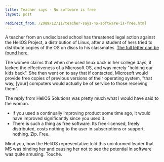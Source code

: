 ```yaml
---
title: Teacher says - No software is free
layout: post

redirect_from: /2009/12/11/teacher-says-no-software-is-free.html
---
```



A teacher from an undisclosed school has threatened legal action against the HeliOS Project, a distribution of Linux, after a student of hers tried to distribute copies of the OS on discs to his classmates. [The full letter can be found here.](http://linuxlock.blogspot.com.au/2008/12/linux-stop-holding-our-kids-back.html)

The women claims that when she used linux back in her college days, it lacked the effectiveness of a Microsoft OS, and was merely "holding our kids back". She then went on to say that if contacted, Microsoft would provide free copies of previous versions of their operating system, "that way, [your] computers would actually be of service to those receiving them".

The reply from HeliOS Solutions was pretty much what I would have said to the woman.
- If you used a continually improving product some time ago, it would have improved significantly since you used it.
- There is such a thing as free software. Its free-licensed, freely distributed, costs nothing to the user in subscriptions or support, nothing. Zip. Free.

Mind you, how the HeliOS representative told this uninformed leader that MS was binding her and causing her not to see the potential in software was quite amusing. Touche.
